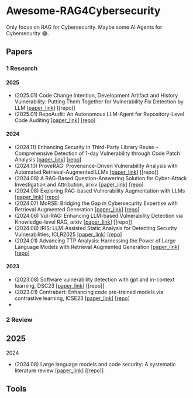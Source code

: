 # Awesome-RAG4Cybersecurity
Only focus on RAG for Cybersecurity. Maybe some AI Agents for Cybersecurity 😂.
## Papers

### 1 Research
  #### **2025**
 - (2025.01) Code Change Intention, Development Artifact and History Vulnerability: Putting Them Together for Vulnerability Fix Detection by LLM \[[paper_link](https://arxiv.org/abs/2501.14983)\]  \[[repo]\]
 - (2025.01) RepoAudit: An Autonomous LLM-Agent for Repository-Level Code Auditing \[[paper_link](https://arxiv.org/abs/2501.18160)\]  \[[repo](https://github.com/PurCL/RepoAudit)\]
  #### **2024**
 - (2024.11) Enhancing Security in Third-Party Library Reuse – Comprehensive Detection of 1-day Vulnerability through Code Patch Analysis \[[paper_link](https://arxiv.org/pdf/2411.19648)\]  \[[repo](https://anonymous.4open.science/r/Vulture-17BC)\]
 - (2024.10) ProveRAG: Provenance-Driven Vulnerability Analysis with Automated Retrieval-Augmented LLMs \[[paper_link](https://arxiv.org/abs/2410.17406)\]  \[[repo]\]
 - (2024.08) A RAG-Based Question-Answering Solution for Cyber-Attack Investigation and Attribution, arxiv \[[paper_link](https://arxiv.org/abs/2408.06272)\]  \[[repo](https://github.com/sampathrajapaksha/RAG-based-QA)\]
 - (2024.08) Exploring RAG-based Vulnerability Augmentation with LLMs \[[paper_link](https://arxiv.org/abs/2408.04125)\]  \[[repo](https://github.com/VulScribeR/VulScribeR)\]
 - (2024.07) MoRSE: Bridging the Gap in Cybersecurity Expertise with Retrieval Augmented Generation \[[paper_link](https://arxiv.org/abs/2407.15748)\]  \[[repo](https://github.com/Mixture-of-RAGs-Security-Experts/MoRSE)\]
 - (2024.06) Vul-RAG: Enhancing LLM-based Vulnerability Detection via Knowledge-level RAG, arxiv \[[paper_link](https://arxiv.org/abs/2406.11147)\]  \[[repo]\]
 - (2024.08) IRIS: LLM-Assisted Static Analysis for Detecting Security Vulnerabilities, ICLR2025 \[[paper_link](https://arxiv.org/pdf/2405.17238)\]  \[[repo](https://github.com/iris-sast/iris)\]
 - (2024.01) Advancing TTP Analysis: Harnessing the Power of Large Language Models with Retrieval Augmented Generation \[[paper_link](https://arxiv.org/abs/2401.00280)\]  \[[repo](https://github.com/RezzFayyazi/TTP-LLM)\]
  #### **2023**
 - (2023.08) Software vulnerability detection with gpt and in-context learning, DSC23 \[[paper_link](https://ieeexplore.ieee.org/abstract/document/10381286)\]  \[[repo]\]
 - (2023.01) Contrabert: Enhancing code pre-trained models via contrastive learning, ICSE23 \[[paper_link](https://arxiv.org/abs/2301.09072)\]  \[[repo](https://github.com/shangqing-liu/ContraBERT)\]
 - 
 



### 2 Review

2025
- 

2024
- (2024.08) Large language models and code security: A systematic literature review \[[paper_link](https://arxiv.org/abs/2412.15004)\]  \[[repo]\]


## Tools

